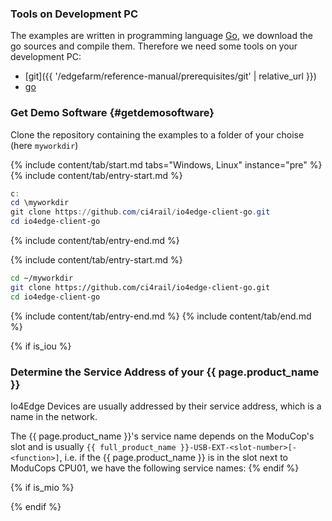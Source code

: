 ### Tools on Development PC
The examples are written in programming language [Go](https://go.dev/), we download the go sources and compile them. Therefore we need some tools on your development PC:

* [git]({{ '/edgefarm/reference-manual/prerequisites/git' | relative_url }})
* [go](https://go.dev/doc/install)

### Get Demo Software {#getdemosoftware}

Clone the repository containing the examples to a folder of your choise (here `myworkdir`)

{% include content/tab/start.md tabs="Windows, Linux" instance="pre" %}
{% include content/tab/entry-start.md %}

```powershell
c:
cd \myworkdir
git clone https://github.com/ci4rail/io4edge-client-go.git
cd io4edge-client-go
```

{% include content/tab/entry-end.md %}

{% include content/tab/entry-start.md %}

```bash
cd ~/myworkdir
git clone https://github.com/ci4rail/io4edge-client-go.git
cd io4edge-client-go
```

{% include content/tab/entry-end.md %}
{% include content/tab/end.md %}



{% if is_iou %}

### Determine the Service Address of your {{ page.product_name }}
Io4Edge Devices are usually addressed by their service address, which is a name in the network.

The {{ page.product_name }}'s service name depends on the ModuCop's slot and is usually
`{{ full_product_name }}-USB-EXT-<slot-number>[-<function>]`, i.e. if the {{ page.product_name }} is in the slot next to ModuCops CPU01, we have the following service names:
{% endif %}

{% if is_mio %}

{% endif %}
